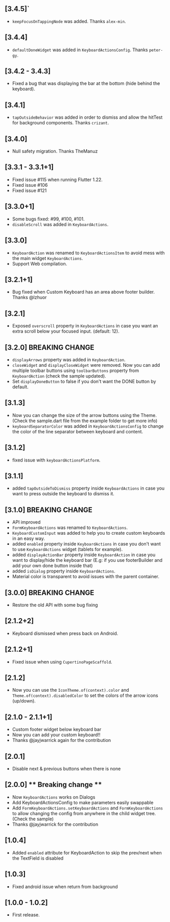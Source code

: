 ## [3.4.5]`
* `keepFocusOnTappingNode` was added. Thanks `alex-min`.

## [3.4.4]
*  `defaultDoneWidget` was added in `KeyboardActionsConfig`. Thanks `peter-gy`. 

## [3.4.2 - 3.4.3]
* Fixed a bug that was displaying the bar at the bottom (hide behind the keyboard).

## [3.4.1]
* `tapOutsideBehavior` was added in order to dismiss and allow the hitTest for background components. Thanks `crizant`.

## [3.4.0]
* Null safety migration. Thanks TheManuz

## [3.3.1 - 3.3.1+1]

* Fixed issue #115 when running Flutter 1.22.
* Fixed issue #106
* Fixed issue #121

## [3.3.0+1]

* Some bugs fixed: #99, #100, #101.
* `disableScroll` was added in `KeyboardActions`.


## [3.3.0]

* `KeyboardAction` was renamed to `KeyboardActionsItem` to avoid mess with the main widget `KeyboardActions`.
* Support Web compilation.

## [3.2.1+1]

* Bug fixed when Custom Keyboard has an area above footer builder. Thanks @lzhuor

## [3.2.1]

* Exposed `overscroll` property in `KeyboardActions` in case you want an extra scroll below your focused input. (default: 12).

## [3.2.0] BREAKING CHANGE

* `displayArrows` property was added in `KeyboardAction`.
* `closeWidget` and `displayCloseWidget` were removed. Now you can add multiple toolbar buttons using `toolbarButtons` property from `KeyboardAction` (check the sample updated).
* Set `displayDoneButton` to false if you don't want the DONE button by default.

## [3.1.3]

* Now you can change the size of the arrow buttons using the Theme. (Check the sample.dart file from the example folder to get more info)
* `keyboardSeparatorColor` was added in `KeyboardActionsConfig` to change the color of the line separator between keyboard and content.

## [3.1.2]

* fixed issue with `keyboardActionsPlatform`.

## [3.1.1]

* added `tapOutsideToDismiss` property inside `KeyboardActions` in case you want to press outside the keyboard to dismiss it.

## [3.1.0] BREAKING CHANGE

* API improved
* `FormKeyboardActions` was renamed to `KeyboardActions`.
* `KeyboardCustomInput` was added to help you to create custom keyboards in an easy way.
* added `enabled` property inside `KeyboardActions` in case you don't want to use `KeyboardActions` widget (tablets for example).
* added `displayActionBar` property inside `KeyboardAction` in case you want to display/hide the keyboard bar (E.g: if you use footerBuilder and add your own done button inside that)
* added `isDialog` property inside `KeyboardActions`.
* Material color is transparent to avoid issues with the parent container.



## [3.0.0] BREAKING CHANGE

* Restore the old API with some bug fixing

## [2.1.2+2]

* Keyboard dismissed when press back on Android.

## [2.1.2+1]

* Fixed issue when using `CupertinoPageScaffold`.

## [2.1.2]

* Now you can use the `IconTheme.of(context).color` and `Theme.of(context).disabledColor` to set the colors of the arrow icons (up/down).

## [2.1.0 - 2.1.1+1]

* Custom footer widget below keyboard bar
* Now you can add your custom keyboard!! 
* Thanks @jayjwarrick again for the contribution 

## [2.0.1]

* Disable next & previous buttons when there is none

## [2.0.0] ** Breaking change **

* Now `KeyboardActions` works on Dialogs
* Add KeyboardActionsConfig to make parameters easily swappable
* Add `FormKeyboardActions.setKeyboardActions` and `FormKeyboardActions` to allow changing the  config from anywhere in the child widget tree. (Check the sample)
* Thanks @jayjwarrick for the contribution

## [1.0.4]

* Added `enabled` attribute for KeyboardAction to skip the prev/next when the TextField is disabled

## [1.0.3]

* Fixed android issue when return from background

## [1.0.0 - 1.0.2]

* First release.

